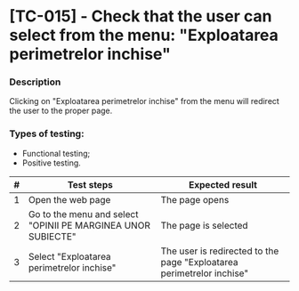 # **[TC-015] - Check that the user can select from the menu: "Exploatarea perimetrelor inchise"**

### **Description**

Clicking on "Exploatarea perimetrelor inchise" from the menu will redirect the user to the proper page.

### **Types of testing:**

- Functional testing;
- Positive testing.

| #   | **Test steps**                                               | **Expected result**                                                   |
| --- | ------------------------------------------------------------ | --------------------------------------------------------------------- |
| 1   | Open the web page                                            | The page opens                                                        |
| 2   | Go to the menu and select "OPINII PE MARGINEA UNOR SUBIECTE" | The page is selected                                                  |
| 3   | Select "Exploatarea perimetrelor inchise"                    | The user is redirected to the page "Exploatarea perimetrelor inchise" |
